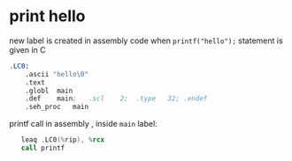 # print hello

new label is created in assembly code when ``` printf("hello"); ``` statement is given in C   

```asm
.LC0:   
	.ascii "hello\0"   
	.text   
	.globl	main   
	.def	main;	.scl	2;	.type	32;	.endef   
	.seh_proc	main
```

printf call in assembly , inside `main` label:   
   
```asm
   leaq	.LC0(%rip), %rcx
   call	printf
```

